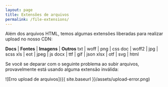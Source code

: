 ```yaml
---
layout: page
title: Extensões de arquivos
permalink: /file-extensions/
---
```


Além dos arquivos HTML, temos algumas extensões liberadas para realizar upload no nosso CDN:

**Docs** | **Fontes** | **Imagens** | **Outros**
txt      | woff       | png         | css
doc      | woff2      | jpg         | scss
xls      | eot        | jpeg        | js
docx     | ttf        | gif         | json
xlsx     | otf        | svg         | html

Se você se deparar com o seguinte problema ao subir arquivos, provavelmente está usando alguma extensão inválida:

![Erro upload de arquivos]({{ site.baseurl }}/assets/upload-error.png)
